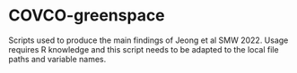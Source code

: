 # COVCO-greenspace
Scripts used to produce the main findings of Jeong et al SMW 2022.
Usage requires R knowledge and this script needs to be adapted to the local file paths and variable names.
